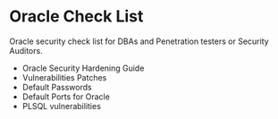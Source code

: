 Oracle Check List
================

Oracle security check list for DBAs and Penetration testers or Security Auditors.

* Oracle Security Hardening Guide
* Vulnerabilities Patches
* Default Passwords
* Default Ports for Oracle
* PLSQL vulnerabilities
